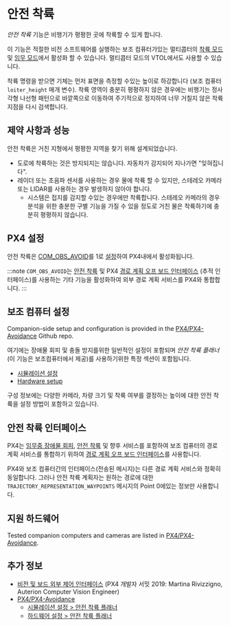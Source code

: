 # 안전 착륙

*안전 착륙* 기능은 비행기가 평평한 곳에 착륙할 수 있게 합니다.

이 기능은 적절한 비전 소프트웨어를 실행하는 보조 컴퓨터가있는 멀티콥터의 [착륙 모드](../flight_modes/land.md) 및 [임무 모드](../flight_modes/mission.md)에서 활성화 할 수 있습니다. 멀티콥터 모드의 VTOL에서도 사용할 수 있습니다.

착륙 명령을 받으면 기체는 먼저 표면을 측정할 수있는 높이로 하강합니다 (보조 컴퓨터 `loiter_height` 매개 변수). 착륙 영역이 충분히 평평하지 않은 경우에는 비행기는 정사각형 나선형 패턴으로 바깥쪽으로 이동하여 주기적으로 정지하여 너무 거칠지 않은 착륙 지점을 다시 검색합니다.


## 제약 사항과 성능

안전 착륙은 거친 지형에서 평평한 지역을 찾기 위해 설계되었습니다.

- 도로에 착륙하는 것은 방지되지는 않습니다. 자동차가 감지되어 지나가면 "잊혀집니다".
- 레이더 또는 초음파 센서를 사용하는 경우 물에 착륙 할 수 있지만, 스테레오 카메라 또는 LIDAR를 사용하는 경우 발생하지 않아야 합니다.
  - 시스템은 접지를 감지할 수있는 경우에만 착륙합니다. 스테레오 카메라의 경우 분석을 위한 충분한 구별 기능을 가질 수 있을 정도로 거친 물은 착륙하기에 충분히 평평하지 않습니다.


## PX4 설정

안전 착륙은 [COM_OBS_AVOID](../advanced_config/parameter_reference.md#COM_OBS_AVOID)를 1로 [설정](../advanced_config/parameters.md)하여 PX4내에서 활성화됩니다.

:::note
`COM_OBS_AVOID`는 [안전 착륙](../computer_vision/obstacle_avoidance.md#mission_mode) 및 PX4 [경로 계획 오프 보드 인터페이스](../computer_vision/path_planning_interface.md) (추적 인터페이스)를 사용하는 기타 기능을 활성화하여 외부 경로 계획 서비스를 PX4와 통합합니다.
:::

## 보조 컴퓨터 설정

Companion-side setup and configuration is provided in the [PX4/PX4-Avoidance](https://github.com/PX4/PX4-Avoidance) Github repo.

여기에는 장애물 회피 및 충돌 방지를위한 일반적인 설정이 포함되며 *안전 착륙 플래너* (이 기능은 보조컴퓨터에서 제공)를 사용하기위한 특정 섹션이 포함됩니다.
* [시뮬레이션 설정](https://github.com/PX4/PX4-Avoidance#safe-landing-planner)
* [Hardware setup](https://github.com/PX4/PX4-Avoidance#safe-landing-planner-1)

구성 정보에는 다양한 카메라, 차량 크기 및 착륙 여부를 결정하는 높이에 대한 안전 착륙을 설정 방법이 포함하고 있습니다.


<a id="interface"></a>

## 안전 착륙 인터페이스

PX4는 [임무중 장애물 회피](../computer_vision/obstacle_avoidance.md#mission_mode), [안전 착륙](../computer_vision/safe_landing.md) 및 향후 서비스를 포함하여 보조 컴퓨터의 경로 계획 서비스를 통합하기 위하여 [경로 계획 오프 보드 인터페이스](../computer_vision/path_planning_interface.md)를 사용합니다.

PX4와 보조 컴퓨터간의 인터페이스(전송된 메시지)는 다른 경로 계획 서비스와 정확히 동일합니다. 그러나 안전 착륙 계획자는 원하는 경로에 대한 `TRAJECTORY_REPRESENTATION_WAYPOINTS` 메시지의 Point 0에있는 정보만 사용합니다.


## 지원 하드웨어

Tested companion computers and cameras are listed in [PX4/PX4-Avoidance](https://github.com/PX4/PX4-Avoidance#run-on-hardware).

## 추가 정보

* [비전 및 보드 외부 제어 인터페이스](https://youtu.be/CxIsJWtVaTA?t=963) (PX4 개발자 서밋 2019: Martina Rivizzigno, Auterion Computer Vision Engineer)
* [PX4/PX4-Avoidance](https://github.com/PX4/PX4-Avoidance)
  * [시뮬레이션 설정 > 안전 착륙 플래너](https://github.com/PX4/PX4-Avoidance#safe-landing-planner)
  * [하드웨어 설정 > 안전 착륙 플래너](https://github.com/PX4/PX4-Avoidance#safe-landing-planner-1)
